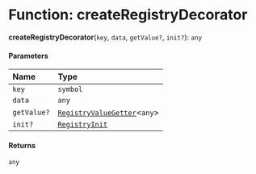 # Function: createRegistryDecorator

**createRegistryDecorator**(`key`, `data`, `getValue?`, `init?`): `any`

#### Parameters

| Name | Type |
| :------ | :------ |
| `key` | `symbol` |
| `data` | `any` |
| `getValue?` | [`RegistryValueGetter`](/en/auto-docs/core/interfaces/RegistryValueGetter.md)<`any`> |
| `init?` | [`RegistryInit`](/en/auto-docs/core/interfaces/RegistryInit.md) |

#### Returns

`any`
